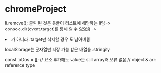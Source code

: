 # chromeProject

li.remove(); 클릭 된 것은 동글이 리스트에 해당하는 li임
-> console.dir(event.target)를 통해 알 수 있었음
-> <li>가 아니라 .target만 삭제할 경우 <span>도 남아버림

localStorage는 문자열만 저장 가능 받은 배열을 .stringify

const toDos = [];
// 요소 추가해도 value는 still array라 오류 없음
// object & arr: reference type 